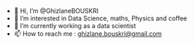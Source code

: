 - 👋 Hi, I’m @GhizlaneBOUSKRI
- 👀 I’m interested in Data Science, maths, Physics and coffee
- 🌱 I’m currently working as a data scientist
- 📫 How to reach me : ghizlane.bouskri@gmail.com

<!---
GhizlaneBOUSKRI/GhizlaneBOUSKRI is a ✨ special ✨ repository because its `README.md` (this file) appears on your GitHub profile.
You can click the Preview link to take a look at your changes.
--->
